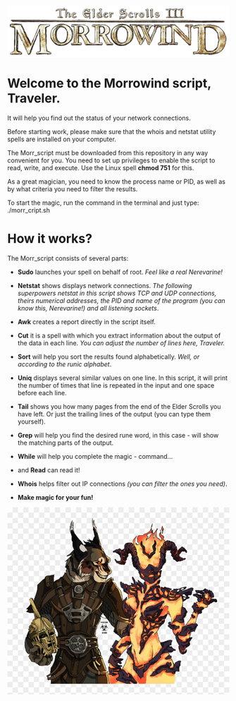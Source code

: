 ![alt text](https://github.com/allozavrr/Screenshots/blob/main/The_Elder_Scrolls_III_-_Morrowind_-_Text_Logo.png "Welcome to Elder Scripts, Traveler!")


# Welcome to the Morrowind script, Traveler. 
It will help you find out the status of your network connections.

Before starting work, please make sure that the whois and netstat utility spells are installed on your computer. 

The Morr_script must be downloaded from this repository in any way convenient for you. You need to set up privileges to enable the script to read, write, and execute. Use the Linux spell **chmod 751** for this.

As a great magician, you need to know the process name or PID, as well as by what criteria you need to filter the results.

To start the magic, run the command in the terminal and just type: ./morr_cript.sh

# How it works?

The Morr_script consists of several parts:

*  **Sudo** launches your spell on behalf of root. *Feel like a real Nerevarine!*

*  **Netstat** shows displays network connections. 
*The following superpowers netstat in this script shows TCP and UDP connections, theirs numerical addresses, the PID and name of the program (you can know this, Nerevarine!) and all listening sockets*.

* **Awk** creates a report directly in the script itself.

* **Cut** it is a spell with which you extract information about the output of the data in each line. *You can adjust the number of lines here, Traveler.*

* **Sort** will help you sort the results found alphabetically. *Well, or according to the runic alphabet*.

* **Uniq** displays several similar values on one line. In this script, it will print the number of times that line is repeated in the input and one space before each line.

* **Tail** shows you how many pages from the end of the Elder Scrolls you have left. Or just the trailing lines of the output (you can type them yourself).

* **Grep** will help you find the desired rune word, in this case - will show the matching parts of the output.

* **While** will help you complete the magic - command...

* and **Read** can read it!

* **Whois** helps filter out IP connections *(you can filter the ones you need)*.

* **Make magic for your fun!**





![alt text](https://github.com/allozavrr/Screenshots/blob/main/620-6204264_elder-scrolls-morrowind-elder-scrolls-v-skyrim-elder.png "Morrowind never ending!")
